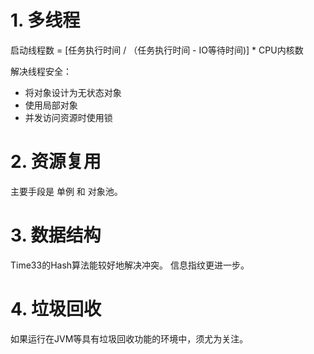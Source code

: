 # 1. 多线程
启动线程数 = [任务执行时间 / （任务执行时间 - IO等待时间)] * CPU内核数

解决线程安全：
- 将对象设计为无状态对象
- 使用局部对象
- 并发访问资源时使用锁

# 2. 资源复用
主要手段是 单例 和 对象池。


# 3. 数据结构
Time33的Hash算法能较好地解决冲突。
信息指纹更进一步。

# 4. 垃圾回收
如果运行在JVM等具有垃圾回收功能的环境中，须尤为关注。